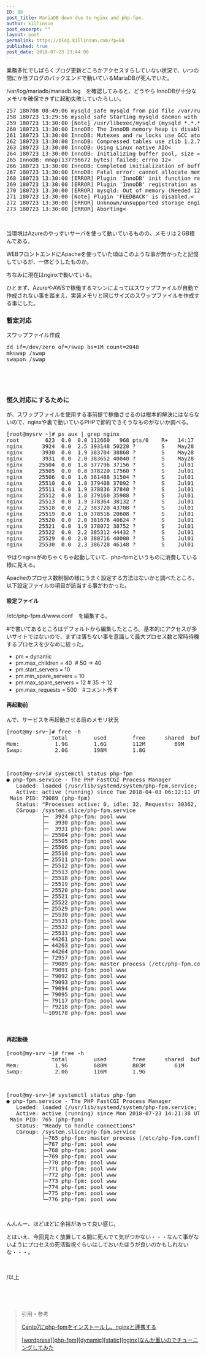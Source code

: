 ```yaml
---
ID: 88
post_title: MariaDB down due to nginx and php-fpm.
author: killinsun
post_excerpt: ""
layout: post
permalink: https://blog.killinsun.com/?p=88
published: true
post_date: 2018-07-23 23:44:06
---
```

業務多忙でしばらくブログ更新どころかアクセスすらしていない状況で、いつの間にか当ブログのバックエンドで動いているMariaDBが死んでいた。

/var/log/mariadb/mariadb.log　を確認してみると、どうやら InnoDBが十分なメモリを確保できずに起動失敗していたらしい。
<pre class="lang:default decode:true" title="mariadb.log">257 180708 08:49:06 mysqld_safe mysqld from pid file /var/run/mariadb/mariadb.pid ended&lt;
258 180723 13:29:56 mysqld_safe Starting mysqld daemon with databases from /var/lib/mysql&lt;
259 180723 13:30:00 [Note] /usr/libexec/mysqld (mysqld *.*.**-MariaDB) starting as process 129946 ...&lt;
260 180723 13:30:00 InnoDB: The InnoDB memory heap is disabled&lt;
261 180723 13:30:00 InnoDB: Mutexes and rw_locks use GCC atomic builtins&lt;
262 180723 13:30:00 InnoDB: Compressed tables use zlib 1.2.7&lt;
263 180723 13:30:00 InnoDB: Using Linux native AIO&lt;
264 180723 13:30:00 InnoDB: Initializing buffer pool, size = 128.0M&lt;
265 InnoDB: mmap(137756672 bytes) failed; errno 12&lt;
266 180723 13:30:00 InnoDB: Completed initialization of buffer pool&lt;
267 180723 13:30:00 InnoDB: Fatal error: cannot allocate memory for the buffer pool&lt;
268 180723 13:30:00 [ERROR] Plugin 'InnoDB' init function returned error.&lt;
269 180723 13:30:00 [ERROR] Plugin 'InnoDB' registration as a STORAGE ENGINE failed.&lt;
270 180723 13:30:00 [ERROR] mysqld: Out of memory (Needed 128917504 bytes)&lt;
271 180723 13:30:00 [Note] Plugin 'FEEDBACK' is disabled.&lt;
272 180723 13:30:00 [ERROR] Unknown/unsupported storage engine: InnoDB&lt;
273 180723 13:30:00 [ERROR] Aborting&lt;</pre>
&nbsp;

当環境はAzureのやっすいサーバを使って動いているものの、メモリは２GB積んである。

WEBフロントエンドにApacheを使っていた頃はこのような事が無かったと記憶しているが、一体どうしたものか。

ちなみに現在はnginxで動いている。

ひとまず、AzureやAWSで稼働するマシンによってはスワップファイルが自動で作成されない事を踏まえ、実装メモリと同じサイズのスワップファイルを作成する事にした。
<h3>暫定対応</h3>
スワップファイル作成
<pre class="lang:sh decode:true">dd if=/dev/zero of=/swap bs=1M count=2048
mkswap /swap
swapon /swap</pre>
&nbsp;

&nbsp;

### 恒久対応にするために

が、スワップファイルを使用する事前提で稼働させるのは根本的解決にはならないので、nginxや裏で動いているPHPで節約できそうなものがないか調べる。
<pre class="lang:default decode:true">[root@mysrv ~]# ps aux | grep nginx
root        623  0.0  0.0 112660   968 pts/0    R+   14:17   0:00 grep --color=auto nginx
nginx      3924  0.0  2.5 393148 50220 ?        S    May28   5:21 php-fpm: pool www
nginx      3930  0.0  1.9 383704 38868 ?        S    May28   5:20 php-fpm: pool www
nginx      3931  0.0  2.0 383652 40040 ?        S    May28   5:19 php-fpm: pool www
nginx     25504  0.0  1.8 377796 37156 ?        S    Jul01   0:11 php-fpm: pool www
nginx     25505  0.0  0.8 378220 17560 ?        S    Jul01   0:12 php-fpm: pool www
nginx     25506  0.0  1.6 361488 31504 ?        S    Jul01   0:09 php-fpm: pool www
nginx     25510  0.0  1.8 379408 37092 ?        S    Jul01   0:12 php-fpm: pool www
nginx     25511  0.0  1.9 378836 37840 ?        S    Jul01   0:12 php-fpm: pool www
nginx     25512  0.0  1.8 379160 35988 ?        S    Jul01   0:13 php-fpm: pool www
nginx     25513  0.0  1.9 378364 38132 ?        S    Jul01   0:12 php-fpm: pool www
nginx     25518  0.0  2.2 383720 43708 ?        S    Jul01   0:15 php-fpm: pool www
nginx     25519  0.0  1.0 378516 20608 ?        S    Jul01   0:13 php-fpm: pool www
nginx     25520  0.0  2.0 381676 40624 ?        S    Jul01   0:12 php-fpm: pool www
nginx     25521  0.0  1.9 378072 38752 ?        S    Jul01   0:12 php-fpm: pool www
nginx     25522  0.0  2.2 385312 44432 ?        S    Jul01   0:11 php-fpm: pool www
nginx     25529  0.0  2.0 380716 40000 ?        S    Jul01   0:11 php-fpm: pool www
nginx     25530  0.0  2.3 386728 46148 ?        S    Jul01   0:10 php-fpm: pool www</pre>
やはりnginxがめちゃくちゃ起動していて、php-fpmというものに消費している様に見える。

Apacheのプロセス数制御の様にうまく設定する方法はないかと調べたところ、以下設定ファイルの項目が該当する事がわかった。
<h4>設定ファイル</h4>
/etc/php-fpm.d/www.conf　を編集する。

#で書いてあるところはデフォルトから編集したところ。基本的にアクセスが多いサイトではないので、まずは落ちない事を意識して最大プロセス数と常時待機するプロセスを少なめに絞った。
<ul>
 	<li>pm = dynamic</li>
 	<li>pm.max_children = 40  # 50 -&gt; 40</li>
 	<li>pm.start_servers = 10</li>
 	<li>pm.min_spare_servers = 10</li>
 	<li>pm.max_spare_servers = 12 # 35 -&gt; 12</li>
 	<li>pm.max_requests = 500　#コメント外す</li>
</ul>
<h4>再起動前</h4>
んで、サービスを再起動させる前のメモリ状況
<pre class="lang:default decode:true ">[root@my-srv~]# free -h
              total        used        free      shared  buff/cache   available
Mem:           1.9G        1.6G        112M         69M        181M         32M
Swap:          2.0G        198M        1.8G</pre>
&nbsp;
<pre class="lang:default decode:true">[root@my-srv]# systemctl status php-fpm
● php-fpm.service - The PHP FastCGI Process Manager
   Loaded: loaded (/usr/lib/systemd/system/php-fpm.service; disabled; vendor preset: disabled)
   Active: active (running) since Tue 2018-04-03 06:12:11 UTC; 3 months 20 days ago
 Main PID: 79089 (php-fpm)
   Status: "Processes active: 0, idle: 32, Requests: 30362, slow: 0, Traffic: 0req/sec"
   CGroup: /system.slice/php-fpm.service
           ├─  3924 php-fpm: pool www
           ├─  3930 php-fpm: pool www
           ├─  3931 php-fpm: pool www
           ├─ 25504 php-fpm: pool www
           ├─ 25505 php-fpm: pool www
           ├─ 25506 php-fpm: pool www
           ├─ 25510 php-fpm: pool www
           ├─ 25511 php-fpm: pool www
           ├─ 25512 php-fpm: pool www
           ├─ 25513 php-fpm: pool www
           ├─ 25518 php-fpm: pool www
           ├─ 25519 php-fpm: pool www
           ├─ 25520 php-fpm: pool www
           ├─ 25521 php-fpm: pool www
           ├─ 25522 php-fpm: pool www
           ├─ 25529 php-fpm: pool www
           ├─ 25530 php-fpm: pool www
           ├─ 25531 php-fpm: pool www
           ├─ 25532 php-fpm: pool www
           ├─ 25533 php-fpm: pool www
           ├─ 44261 php-fpm: pool www
           ├─ 44263 php-fpm: pool www
           ├─ 44264 php-fpm: pool www
           ├─ 72957 php-fpm: pool www
           ├─ 79089 php-fpm: master process (/etc/php-fpm.conf)
           ├─ 79091 php-fpm: pool www
           ├─ 79092 php-fpm: pool www
           ├─ 79093 php-fpm: pool www
           ├─ 79094 php-fpm: pool www
           ├─ 79095 php-fpm: pool www
           ├─ 79117 php-fpm: pool www
           ├─ 79218 php-fpm: pool www
           └─109178 php-fpm: pool www</pre>
&nbsp;
<h4>再起動後</h4>
<pre class="lang:default decode:true ">[root@my-srv ~]# free -h
              total        used        free      shared  buff/cache   available
Mem:           1.9G        680M        803M         61M        434M        893M
Swap:          2.0G        116M        1.9G</pre>
&nbsp;
<pre class="lang:default decode:true">[root@my-srv~]# systemctl status php-fpm
● php-fpm.service - The PHP FastCGI Process Manager
   Loaded: loaded (/usr/lib/systemd/system/php-fpm.service; disabled; vendor preset: disabled)
   Active: active (running) since Mon 2018-07-23 14:21:38 UTC; 7s ago
 Main PID: 765 (php-fpm)
   Status: "Ready to handle connections"
   CGroup: /system.slice/php-fpm.service
           ├─765 php-fpm: master process (/etc/php-fpm.conf)
           ├─767 php-fpm: pool www
           ├─768 php-fpm: pool www
           ├─769 php-fpm: pool www
           ├─770 php-fpm: pool www
           ├─771 php-fpm: pool www
           ├─772 php-fpm: pool www
           ├─773 php-fpm: pool www
           ├─774 php-fpm: pool www
           ├─775 php-fpm: pool www
           └─776 php-fpm: pool www</pre>
&nbsp;

んんんー、ほどほどに余裕があって良い感じ。

とはいえ、今回見たく放置してる間に死んでて気がつかない・・・なんて事がないようにプロセスの死活監視ぐらいはしておいたほうが良いのかもしれないな・・・。

&nbsp;

/以上

&nbsp;

&nbsp;
<blockquote>引用・参考

<a href="https://qiita.com/inakadegaebal/items/d59fa99d2ee66a4ffe98" target="_blank" rel="noopener">Cento7にphp-fpmをインストールし、nginxと連携する</a>

<a href="https://blog.adachin.me/archives/2317" target="_blank" rel="noopener">[wordpress][php-fpm][dynamic][static][nginx]なんか重いのでチューニングしてみた</a></blockquote>